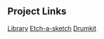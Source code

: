## Project Links

[Library](https://odin-library.netlify.com)
[Etch-a-sketch](https://odin-etch-a-sketch.netlify.com)
[Drumkit](https://odin-drumkit.netlify.com)